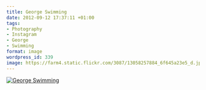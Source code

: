 ```yaml
---
title: George Swimming
date: 2012-09-12 17:37:11 +01:00
tags:
- Photography
- Instagram
- George
- Swimming
format: image
wordpress_id: 339
image: https://farm4.static.flickr.com/3087/13058257884_6f645a23e5_d.jpg
---
```


[![George Swimming][thm]][img]

[thm]: //farm4.static.flickr.com/3087/13058257884_6f645a23e5_d.jpg
[img]: //www.flickr.com/photos/richard-perry/13058257884/
